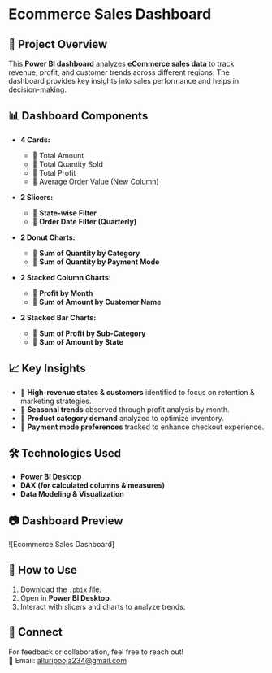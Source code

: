 # Ecommerce Sales Dashboard  

## 📌 Project Overview  
This **Power BI dashboard** analyzes **eCommerce sales data** to track revenue, profit, and customer trends across different regions. The dashboard provides key insights into sales performance and helps in decision-making.  


## 📊 Dashboard Components  
- **4 Cards:**  
  - 📌 Total Amount  
  - 📌 Total Quantity Sold  
  - 📌 Total Profit  
  - 📌 Average Order Value (New Column)  

- **2 Slicers:**  
  - 📌 **State-wise Filter**  
  - 📌 **Order Date Filter (Quarterly)**  

- **2 Donut Charts:**  
  - 📌 **Sum of Quantity by Category**  
  - 📌 **Sum of Quantity by Payment Mode**  

- **2 Stacked Column Charts:**  
  - 📌 **Profit by Month**  
  - 📌 **Sum of Amount by Customer Name**  

- **2 Stacked Bar Charts:**  
  - 📌 **Sum of Profit by Sub-Category**  
  - 📌 **Sum of Amount by State**  

## 📈 Key Insights  
- 📌 **High-revenue states & customers** identified to focus on retention & marketing strategies.  
- 📌 **Seasonal trends** observed through profit analysis by month.  
- 📌 **Product category demand** analyzed to optimize inventory.  
- 📌 **Payment mode preferences** tracked to enhance checkout experience.  

## 🛠️ Technologies Used  
- **Power BI Desktop**  
- **DAX (for calculated columns & measures)**  
- **Data Modeling & Visualization**  

## 📷 Dashboard Preview  
![Ecommerce Sales Dashboard]

## 🚀 How to Use  
1. Download the `.pbix` file.  
2. Open in **Power BI Desktop**.  
3. Interact with slicers and charts to analyze trends.  

## 🤝 Connect  
For feedback or collaboration, feel free to reach out!  
📧 Email: alluripooja234@gmail.com  

